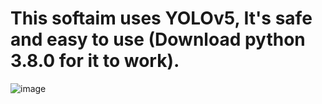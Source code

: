 # This softaim uses YOLOv5, It's safe and easy to use (Download python 3.8.0 for it to work).  

![image](https://user-images.githubusercontent.com/126921632/222935220-3932c16a-c9df-4445-97b2-cdaf94269c02.png)

